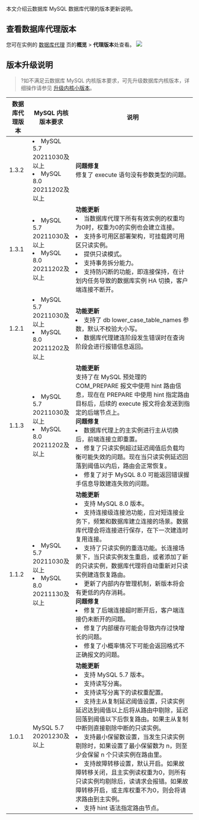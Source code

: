 本文介绍云数据库 MySQL 数据库代理的版本更新说明。

## 查看数据库代理版本
您可在实例的 [数据库代理](https://cloud.tencent.com/document/product/236/82231) 页的**概览** > **代理版本**处查看。
![](https://qcloudimg.tencent-cloud.cn/raw/1afa5f90d4e56e74e676f39aee95c502.png)

## 版本升级说明
>?如不满足云数据库 MySQL 内核版本要求，可先升级数据库内核版本，详细操作请参见 [升级内核小版本](https://cloud.tencent.com/document/product/236/45522)。

| 数据库代理版本 | MySQL 内核版本要求  | 说明 | 
|---------|---------|---------|
| 1.3.2 |<li>MySQL 5.7 20211030及以上<li>MySQL 8.0 20211202及以上| **问题修复**<br>修复了 execute 语句没有参数类型的问题。| 
| 1.3.1 |<li>MySQL 5.7 20211030及以上<li>MySQL 8.0 20211202及以上| **功能更新**<li>当数据库代理下所有有效实例的权重均为0时，权重为0的实例也会建立连接。<li>支持多可用区部署架构，可挂载跨可用区只读实例。<li>提供只读模式。<li>支持事务拆分能力。<li>支持防闪断的功能，即连接保持，在计划内任务导致的数据库实例 HA 切换，客户端连接不断开。| 
|1.2.1|<li>MySQL 5.7 20211030及以上<li>MySQL 8.0 20211202及以上|**功能更新**<li>支持了 db lower_case_table_names 参数，默认不校验大小写。<li>数据库代理建连阶段发生错误时在查询阶段会进行报错信息返回。|
| 1.1.3 |<li>MySQL 5.7 20211030及以上<li>MySQL 8.0 20211202及以上| **功能更新**<br>支持了在 MySQL 预处理的 COM_PREPARE 报文中使用 hint 路由信息，现在在 PREPARE 中使用 hint 指定路由目标后，后续的 execute 报文将会发送到指定的后端节点上。<br>**问题修复**<li>数据库代理上的主实例进行主从切换后，前端连接立即重置。<li>修复了只读实例超过延迟阈值后负载均衡可能失效的问题。现在当只读实例延迟回落到阈值以内后，路由会正常恢复。<li>修复了对于 MySQL  8.0 可能返回错误握手信息导致建连失败的问题。| 
| 1.1.2 |<li>MySQL 5.7 20211030及以上<li>MySQL 8.0 20211130及以上| **功能更新**<li>支持 MySQL 8.0 版本。<li>支持连接级连接池功能，应对短连接业务下，频繁和数据库建立连接的场景。数据库代理会将连接进行保存，在下一次建连时复用连接。<li>支持了只读实例的重连功能。长连接场景下，当只读实例发生重启，或者添加了新的只读实例，数据库代理将自动重新对只读实例建连恢复路由。<li>更新了内部内存管理机制，新版本将会有更低的内存消耗。<br>**问题修复**<li>修复了后端连接超时断开后，客户端连接仍未断开的问题。<li>修复了内部缓存可能会导致内存过快增长的问题。<li>修复了小概率情况下可能会返回格式不正确报文的问题。| 
| 1.0.1 |MySQL 5.7 20201230及以上| **功能更新**<li>支持 MySQL 5.7 版本。<li>支持读写分离。<li>支持读写分离下的读权重配置。<li>支持主从复制延迟阈值设置，只读实例延迟达到阈值以上后将从路由中剔除，延迟回落到阈值以下后恢复路由。如果主从复制中断则直接剔除中断的只读实例。<li>支持最小保留数设置，当发生只读实例剔除时，如果设置了最小保留数为 n，则至少会保留 n 个只读实例在路由里。<li>支持故障转移设置，默认开启。如果故障转移关闭，且主实例读权重为0，则所有只读实例均剔除后，读请求会报错。如果故障转移开启，或主库权重不为0，则会将请求路由到主实例。<li>支持 hint 语法指定路由节点。| 

